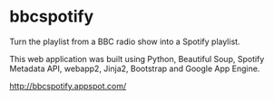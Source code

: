 bbcspotify
==========
Turn the playlist from a BBC radio show into a Spotify playlist.

This web application was built using Python, Beautiful Soup, Spotify Metadata API, webapp2, Jinja2, Bootstrap and Google App Engine.

http://bbcspotify.appspot.com/
